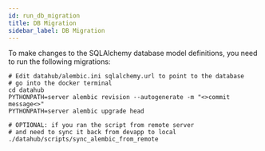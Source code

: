 ```yaml
---
id: run_db_migration
title: DB Migration
sidebar_label: DB Migration
---
```


To make changes to the SQLAlchemy database model definitions, you need to run the following migrations:

```
# Edit datahub/alembic.ini sqlalchemy.url to point to the database
# go into the docker terminal
cd datahub
PYTHONPATH=server alembic revision --autogenerate -m "<>commit message<>"
PYTHONPATH=server alembic upgrade head

# OPTIONAL: if you ran the script from remote server
# and need to sync it back from devapp to local
./datahub/scripts/sync_alembic_from_remote
```
